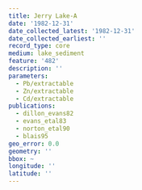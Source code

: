 ```yaml
---
title: Jerry Lake-A
date: '1982-12-31'
date_collected_latest: '1982-12-31'
date_collected_earliest: ''
record_type: core
medium: lake_sediment
feature: '482'
description: ''
parameters:
  - Pb/extractable
  - Zn/extractable
  - Cd/extractable
publications:
  - dillon_evans82
  - evans_etal83
  - norton_etal90
  - blais95
geo_error: 0.0
geometry: ''
bbox: ~
longitude: ''
latitude: ''
---
```

